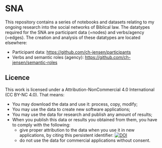 # SNA

This repository contains a series of notebooks and datasets relating to my ongoing research into the social networks of Biblical law. The datatypes required for the SNA are participant data (=nodes) and verbs/agency (=edges). The creation and analysis of these datatypes are located elsewhere:

* Participant data: https://github.com/ch-jensen/participants
* Verbs and semantic roles (agency): https://github.com/ch-jensen/semantic-roles

## Licence
This work is licensed under a Attribution-NonCommercial 4.0 International (CC BY-NC 4.0). That means:

  * You may download the data and use it: process, copy, modify;
  * You may use the data to create new software applications;
  * You may use the data for research and publish any amount of results;
  * When you publish this data or results you obtained from them, you have to comply with the following:
      * give proper attribution to the data when you use it in new applications, by citing this persistent identifier: [![DOI](https://zenodo.org/badge/201926825.svg)](https://zenodo.org/badge/latestdoi/201926825)
      * do not use the data for commercial applications without consent.
